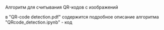 Алгоритм для считывания QR-кодов с изображений

в "QR-code detection.pdf" содержится подробное описание алгоритма
"QRcode_detection.ipynb" - код
